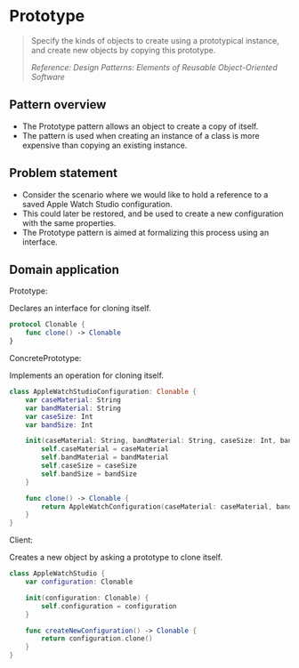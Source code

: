 <br />

# Prototype

> Specify the kinds of objects to create using a prototypical instance, and create new objects by copying this prototype.
>
> _Reference: Design Patterns: Elements of Reusable Object-Oriented Software_

## Pattern overview

- The Prototype pattern allows an object to create a copy of itself.
- The pattern is used when creating an instance of a class is more expensive than copying an existing instance.

## Problem statement

- Consider the scenario where we would like to hold a reference to a saved Apple Watch Studio configuration.
- This could later be restored, and be used to create a new configuration with the same properties.
- The Prototype pattern is aimed at formalizing this process using an interface.

## Domain application

Prototype:

Declares an interface for cloning itself.

```swift
protocol Clonable {
    func clone() -> Clonable
}
```

ConcretePrototype:

Implements an operation for cloning itself.

```swift
class AppleWatchStudioConfiguration: Clonable {
    var caseMaterial: String
    var bandMaterial: String
    var caseSize: Int
    var bandSize: Int

    init(caseMaterial: String, bandMaterial: String, caseSize: Int, bandSize: Int) {
        self.caseMaterial = caseMaterial
        self.bandMaterial = bandMaterial
        self.caseSize = caseSize
        self.bandSize = bandSize
    }

    func clone() -> Clonable {
        return AppleWatchConfiguration(caseMaterial: caseMaterial, bandMaterial: bandMaterial, caseSize: caseSize, bandSize: bandSize)
    }
}
```

Client:

Creates a new object by asking a prototype to clone itself.

```swift
class AppleWatchStudio {
    var configuration: Clonable

    init(configuration: Clonable) {
        self.configuration = configuration
    }

    func createNewConfiguration() -> Clonable {
        return configuration.clone()
    }
}
```
